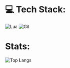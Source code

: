
# 💻 Tech Stack:
![Lua](https://img.shields.io/badge/lua-%232C2D72.svg?style=for-the-badge&logo=lua&logoColor=white) ![Git](https://img.shields.io/badge/git-%23F05033.svg?style=for-the-badge&logo=git&logoColor=white)

# Stats:
![Top Langs](https://github-readme-stats.vercel.app/api/top-langs/?username=ll5672&hide_progress=true)
